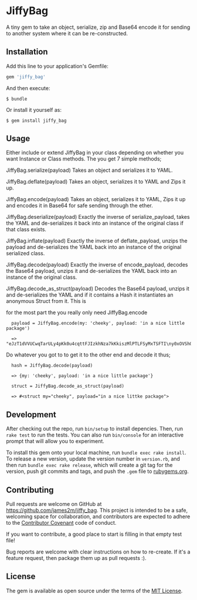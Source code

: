 # JiffyBag

A tiny gem to take an object, serialize, zip and Base64 encode it for sending to another system where it can be re-constructed.

## Installation

Add this line to your application's Gemfile:

```ruby
gem 'jiffy_bag'
```

And then execute:

    $ bundle

Or install it yourself as:

    $ gem install jiffy_bag

## Usage
Either include or extend JiffyBag in your class depending on whether you want Instance or Class methods. The you get 7 simple methods;

  JiffyBag.serialize(payload)
    Takes an object and serializes it to YAML.

  JiffyBag.deflate(payload)
    Takes an object, serializes it to YAML and Zips it up.

  JiffyBag.encode(payload)
    Takes an object, serializes it to YAML, Zips it up and encodes it in Base64 for safe sending through the ether.

  JiffyBag.deserialize(payload)
    Exactly the inverse of serialize_payload, takes the YAML and de-serializes it back into an instance of the original class if that class exists.

  JiffyBag.inflate(payload)
    Exactly the inverse of deflate_payload, unzips the payload and de-serializes the YAML back into an instance of the original serialized class.

  JiffyBag.decode(payload)
    Exactly the inverse of encode_payload, decodes the Base64 payload, unzips it and de-serializes the YAML back into an instance of the original class.

  JiffyBag.decode_as_struct(payload)
    Decodes the Base64 payload, unzips it and de-serializes the YAML and if it contains a Hash it instantiates an anonymous Struct from it. This is

  for the most part the you really only need JiffyBag.encode

      payload = JiffyBag.encode(my: 'cheeky', payload: 'in a nice little package')

      => "eJzT1dVVUCwqTarULy4pKk0u4cqttFJIzkhNza7kKkiszMlPTLFSyMxTSFTI\ny0xOVShOTEtVKEhMzk5MT+UCAF+4FDw=\n"

  Do whatever you got to to get it to the other end and decode it thus;

      hash = JiffyBag.decode(payload)

      => {my: 'cheeky', payload: 'in a nice little package'}

      struct = JiffyBag.decode_as_struct(payload)

      => #<struct my="cheeky", payload="in a nice littke package">

## Development

After checking out the repo, run `bin/setup` to install depencies. Then, run `rake test` to run the tests. You can also run `bin/console` for an interactive prompt that will allow you to experiment.

To install this gem onto your local machine, run `bundle exec rake install`. To release a new version, update the version number in `version.rb`, and then run `bundle exec rake release`, which will create a git tag for the version, push git commits and tags, and push the `.gem` file to [rubygems.org](https://rubygems.org).

## Contributing

Pull requests are welcome on GitHub at https://github.com/james2m/jiffy_bag. This project is intended to be a safe, welcoming space for collaboration, and contributors are expected to adhere to the [Contributor Covenant](http://contributor-covenant.org) code of conduct.

If you want to contribute, a good place to start is filling in that empty test file!

Bug reports are welcome with clear instructions on how to re-create. If it's a feature request, then package them up as pull requests :).

## License

The gem is available as open source under the terms of the [MIT License](http://opensource.org/licenses/MIT).

